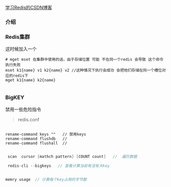 [学习Redis的CSDN博客](https://blog.csdn.net/m0_55993923/article/details/129718974)









### 介绍




### Redis集群




这时候加入一个
``` shell 
# mget mset 在集群中使用的话，由于存储位置 可能 不在同一个redis 会导致 这个命令执行失败
mset k1{name} v1 k2{name} v2 //这种情况下执行会成功 会把他们存储在同一个槽位对应的redis下
mget k1{name} k2{name}


```




### BigKEY

禁用一些危险指令

>redis.conf

``` shell

rename-command keys ""   // 禁用keys
rename-command flushdb   //
rename-command flushall  //

```



``` java

 scan  cursor [mathch pattern] [COUNT count]   //  遍历数据
 
 redis-cli --bigkeys   // 查看计算当前有没有大key


memry usage  // 计算每个key占用的字节数


 

```
















